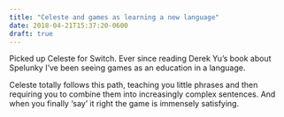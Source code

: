 ```yaml
---
title: "Celeste and games as learning a new language"
date: 2018-04-21T15:37:20-0600
draft: true
---
```






Picked up Celeste for Switch. Ever since reading Derek Yu’s book about Spelunky I’ve been seeing games as an education in a language.

Celeste totally follows this path, teaching you little phrases and then requiring you to combine them into increasingly complex sentences. And when you finally ‘say’ it right the game is immensely satisfying.



